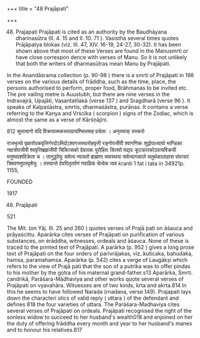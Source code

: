 +++
title = "48 Prajāpati"

+++

48. Prajapati Prajāpati is cited as an authority by the Baudhāyana dharinasūtra (II. 4. 15 and II. 10. 71 ). Vasistha several times quotes Prājāpatya blokas (viz. III. 47, XIV. 16-19, 24-27, 30-32). It has been shown above that most of these Verses are found in the Manusmrti or have close correspon dence with verses of Manu. So it is not unlikely that both the writers of dharmasūtras mean Manu by Prajāpati. 

In the Anandāśrama collection (p. 90-98 ) there is a smrti of Prajāpati in 198 verses on the various details of frāddha, such as the time, place, the persons authorised to perform, proper food, Brāhmanas to be invited etc. The pre vailing metre is Auustubh, but there are nine verses in the Indravajrā, Upajāti, Vasantatilakā (verse 137 ) and Sragdharā (verse 96 ). It speaks of Kalpaśāstra, smrtis, dharmaśāstra, purāṇas. It contains a verse referring to the Kanya and Vrścika ( scorpion ) signs of the Zodiac, which is almost the same as a verse of Kārśṇājini. 

812 सुतत्यागो यदि विक्रयात्मकस्तत्प्रायश्चित्तमाह प्रचेताः । अनृतवाक् तस्करो 

राजभृत्यो वृक्षारोपकवृत्तिर्गरदोऽमिदोऽश्वगजरथारोहवृत्ती रङ्गोपजीवी श्वागणिकः शूद्रोपाध्यायो भाण्डिका नक्षत्रोपजीवी श्ववृत्तिब्रह्मजीवी चिकित्सको देवलकः पुरोहितः कितवो मद्यपः कूटकारकोऽपत्यविक्रयी मनुष्यपशविक्रेता च । तानुद्धरेयुः समेत्य न्यायतो ब्राह्मणा व्यवस्थया सर्वत्यागकाले चतुर्थकालाहास संवत्सरं त्रिषवणमुपस्पृशेयुः । तस्यान्ते देवपितृतर्पणं गवाहिकं चेत्येक व्यव kranti 1 fat i tata in 34921p. 1155, 

FOUNDED 

1917 

48. Prajāpati 

521 

The Mit. (on Yāj. III. 25 and 260 ) quotes verses of Prajā pati on āśauca and prāyaścittu. Aparārka cites verses of Prajāpati on purification of various substances, on érāddha, witnesses, ordeals and āśauca. None of these is traced to the printed text of Prajāpati. A parārka (p. 952 ) gives a long prose text of Prajāpati on the four orders of parivrājakas, viz. kuticaka, bahudaka, hamsa, paramahamsa. Aparārka (p. 542) cites a verge of Laugākṣi which refers to the view of Prajā pati that the son of a putrika was to offer pindas to his mother by the gotra of his maternal grand-father.s13 Aparārka, Smrti. candrikā, Parāśara-Mādhaviya and other works quote several verses of Prajāpati on vyavahāra. Wituesses are of two kinds, krta and akrta.814 In this he seems to have followed Narada (rnadana, verse 149). Prajapati lays down the characteri stics of valid reply ( uttara ) of the defendant and defines 818 the four varieties of uttara. The Parāśara-Madhaviya cites several verses of Prajāpati on ordeals. Prajāpati recognised the right of the sonless widow to succeed to her husband's wealth018 and enjoined on her the duty of offering frāddha every month and year to her husband's manes and to honour his relatives.817 
